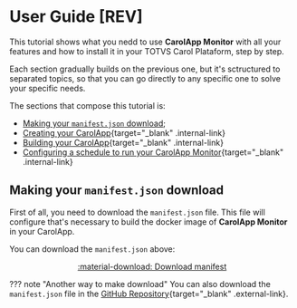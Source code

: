 # User Guide [REV]

This tutorial shows what you nedd to use **CarolApp Monitor** with all your features and how to install it in your TOTVS Carol Plataform, step by step.

Each section gradually builds on the previous one, but it's sctructured to separated topics, so that you can go directly to any specific one to solve your specific needs.

The sections that compose this tutorial is:

* [Making your `manifest.json` download](#making-your-manifestjson-download);
* [Creating your CarolApp](create.md){target="_blank" .internal-link}
* [Building your CarolApp](build.md){target="_blank" .internal-link}
* [Configuring a schedule to run your CarolApp Monitor](#){target="_blank" .internal-link}

## Making your `manifest.json` download

First of all, you need to download the `manifest.json` file. This file will configure that's necessary to build the docker image of **CarolApp Monitor** in your CarolApp.

You can download the `manifest.json` above:

<center>
    <a href="../assets/manifest.json" download="manifest.json" class="md-button md-button--primary">:material-download: Download manifest</a>
</center>

??? note "Another way to make download"
    You can also download the `manifest.json` file in the [GitHub Repository](https://github.com/RWallan/carol-app-monitor/blob/main/manifest.json){target="_blank" .external-link}.
